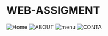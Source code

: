 # WEB-ASSIGMENT
![Home](https://github.com/shanitahgithub/WEB-ASSIGMENT/assets/142230234/222cc9f4-0a59-4e60-b5ac-c5e4f5680583)
![ABOUT](https://github.com/shanitahgithub/WEB-ASSIGMENT/assets/142230234/b83cc6f6-cf20-4234-acbf-519ccfbca10d)
![menu](https://github.com/shanitahgithub/WEB-ASSIGMENT/assets/142230234/c21b1b97-8231-4d5f-88ba-ed3bfef21fb0)
![CONTA](https://github.com/shanitahgithub/WEB-ASSIGMENT/assets/142230234/a5759cea-af1b-4b90-b5c9-4a05f942592c)
